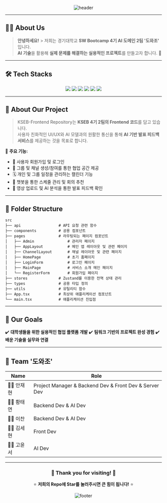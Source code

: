 <div align="center">
  
  ![header](https://capsule-render.vercel.app/api?type=waving&color=0:d5ccff,100:f4ffad&height=240&text=KSEB-AI%202팀%20'도와조'의%20Frontend%20Repository&animation=fadeIn&fontColor=6a5858&fontSize=35&fontAlignY=40&desc=경기대학교%20SW%20Bootcamp%204기%20AI%20도메인%20Team%202&descAlignY=60)

</div>

---

## 🧑‍💻 About Us
> **안녕하세요!** > 저희는 경기대학교 **SW Bootcamp 4기 AI 도메인 2팀 '도와조'** 입니다.  
> **AI 기술**을 활용해 **실제 문제를 해결하는 실용적인 프로젝트**를 만들고자 합니다. 🚀

---

## 🛠️ Tech Stacks

<p align="center">
  <img src="https://img.shields.io/badge/React-61DAFB?style=for-the-badge&logo=React&logoColor=black"/>
  <img src="https://img.shields.io/badge/TypeScript-3178C6?style=for-the-badge&logo=TypeScript&logoColor=white"/>
  <img src="https://img.shields.io/badge/Vite-646CFF?style=for-the-badge&logo=Vite&logoColor=white"/>
  <img src="https://img.shields.io/badge/Zustand-4A4A4A?style=for-the-badge&logo=Zustand&logoColor=white"/>
  <img src="https://img.shields.io/badge/axios-5A29E4?style=for-the-badge&logo=axios&logoColor=white"/>
  <img src="https://img.shields.io/badge/CSS%20Modules-000000?style=for-the-badge&logo=css-modules&logoColor=white"/>
</p>

---

## 📂 About Our Project

> KSEB-Frontend Repository는 **KSEB 4기 2팀의 Frontend 코드**를 담고 있습니다.  
> 사용자 친화적인 UI/UX와 AI 모델과의 원활한 통신을 통해 **AI 기반 발표 피드백 서비스**를 제공하는 것을 목표로 합니다.

📌 **주요 기능:**
- 📝 사용자 회원가입 및 로그인
- 🤝 그룹 및 채널 생성/참여를 통한 협업 공간 제공
- 🗓️ 개인 및 그룹 일정을 관리하는 캘린더 기능
- 🤖 챗봇을 통한 스케줄 관리 및 회의 추천
- 🎥 영상 업로드 및 AI 분석을 통한 발표 피드백 확인

---

## 🌳 Folder Structure

```
src
├── api                 # API 요청 관련 함수
├── components          # 공용 컴포넌트
├── pages               # 라우팅되는 페이지 컴포넌트
│   ├── Admin               # 관리자 페이지
│   ├── AppLayout           # 메인 앱 레이아웃 및 관련 페이지
│   ├── ChannelLayout       # 채널 레이아웃 및 관련 페이지
│   ├── HomePage            # 초기 홈페이지
│   ├── LoginForm           # 로그인 페이지
│   ├── MainPage            # 서비스 소개 메인 페이지
│   └── RegisterForm        # 회원가입 페이지
├── stores              # Zustand를 이용한 전역 상태 관리
├── types               # 공용 타입 정의
├── utils               # 유틸리티 함수
├── App.tsx             # 최상위 애플리케이션 컴포넌트
└── main.tsx            # 애플리케이션 진입점
```

---

## 🚀 Our Goals
✔️ **대학생들을 위한 실용적인 협업 플랫폼 개발** ✔️ **팀워크 기반의 프로젝트 완성 경험** ✔️ **배운 기술을 실무와 연결**

---

## 🤝 Team '도와조'

| Name | Role |
|------|------|
| 🧑‍🎓 안재현 | Project Manager & Backend Dev & Front Dev & Server Dev |
| 🧑‍🎓 황태연 | Backend Dev & AI Dev |
| 🧑‍🎓 이찬 | Backend Dev & AI Dev |
| 🧑‍🎓 김세현 | Front Dev |
| 🧑‍🎓 고윤서 | AI Dev |

---

<div align="center">

### 🌟 Thank you for visiting! 🌟  
⭐️ **저희의 Repo에 Star를 눌러주시면 큰 힘이 됩니다!** ⭐️  

![footer](https://capsule-render.vercel.app/api?type=waving&color=0:f4ffad,100:d5ccff&height=120&section=footer)

</div>

